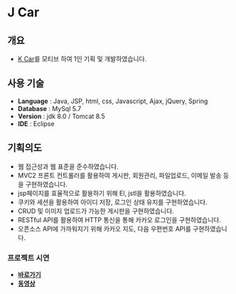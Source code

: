 # J Car

## 개요
* [K Car](http://kcar.com)를 모티브 하여 1인 기획 및 개발하였습니다. 


## 사용 기술
* **Language** : Java, JSP, html, css, Javascript, Ajax, jQuery, Spring
* **Database** : MySql 5.7
* **Version**  : jdk 8.0 / Tomcat 8.5
* **IDE**      : Eclipse

## 기획의도
* 웹 접근성과 웹 표준을 준수하였습니다.
* MVC2 프론트 컨트롤러를 활용하여 게시판, 회원관리, 파일업로드, 이메일 발송 등을 구현하였습니다.
* jsp페이지를 효율적으로 활용하기 위해 El, jstl을 활용하였습니다.
* 쿠키와 세션을 활용하여 아이디 저장, 로그인 상태 유지를 구현하였습니다.
* CRUD 및 이미지 업로드가 가능한 게시판을 구현하였습니다.
* RESTful API를 활용하여 HTTP 통신을 통해 카카오 로그인을 구현하였습니다.
* 오픈소스 API에 가까워지기 위해 카카오 지도, 다음 우편번호 API를 구현하였습니다. 

### 프로젝트 시연 
* **[바로가기](http://tieotdsf1324.cafe24.com/port/car.do)**
* **[동영상](https://youtu.be/PxTwLjiz0oc)**

 
 








